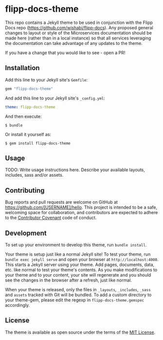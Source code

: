 # flipp-docs-theme

This repo contains a Jekyll theme to be used in conjunction with the Flipp Docs repo (https://github.com/wishabi/flipp-docs). Any proposed general changes to layout or style of the Microservices documentation should be made here (rather than in a local instance) so that all services leveraging the documentation can take advantage of any updates to the theme.

If you have a change that you would like to see - open a PR!

## Installation

Add this line to your Jekyll site's `Gemfile`:

```ruby
gem "flipp-docs-theme"
```

And add this line to your Jekyll site's `_config.yml`:

```yaml
theme: flipp-docs-theme
```

And then execute:

    $ bundle

Or install it yourself as:

    $ gem install flipp-docs-theme

## Usage

TODO: Write usage instructions here. Describe your available layouts, includes, sass and/or assets.

## Contributing

Bug reports and pull requests are welcome on GitHub at https://github.com/[USERNAME]/hello. This project is intended to be a safe, welcoming space for collaboration, and contributors are expected to adhere to the [Contributor Covenant](http://contributor-covenant.org) code of conduct.

## Development

To set up your environment to develop this theme, run `bundle install`.

Your theme is setup just like a normal Jekyll site! To test your theme, run `bundle exec jekyll serve` and open your browser at `http://localhost:4000`. This starts a Jekyll server using your theme. Add pages, documents, data, etc. like normal to test your theme's contents. As you make modifications to your theme and to your content, your site will regenerate and you should see the changes in the browser after a refresh, just like normal.

When your theme is released, only the files in `_layouts`, `_includes`, `_sass` and `assets` tracked with Git will be bundled.
To add a custom directory to your theme-gem, please edit the regexp in `flipp-docs-theme.gemspec` accordingly.

## License

The theme is available as open source under the terms of the [MIT License](https://opensource.org/licenses/MIT).

